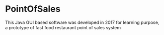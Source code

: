 # PointOfSales
This Java GUI based software was developed in 2017 for learning purpose, a prototype of fast food restaurant point of sales system
